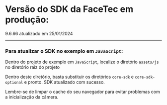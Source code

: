 # Versão do SDK da FaceTec em produção:

9.6.66 atualizado em 25/01/2024

---

### Para atualizar o SDK no exemplo em `JavaScript`:

Dentro do projeto de exemplo em `JavaScript`, localize o diretório `assets/js` no diretório raíz do projeto

Dentro deste diretório, basta substituir os diretórios `core-sdk` e `core-sdk-optional` e pronto. SDK atualizado com sucesso.

Lembre-se de limpar o cache do seu navegador para evitar problemas com a inicialização da câmera.
